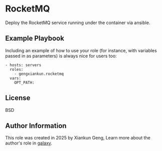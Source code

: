 RocketMQ
=========

Deploy the RocketMQ service running under the container via ansible.

Example Playbook
----------------

Including an example of how to use your role (for instance, with variables passed in as parameters) is always nice for users too:

    - hosts: servers
      roles:
        - gengxiankun.rocketmq
      vars:
        OPT_PATH: 


License
-------

BSD

Author Information
------------------

This role was created in 2025 by Xiankun Geng, Learn more about the author's role in [galaxy](https://galaxy.ansible.com/ui/standalone/namespaces/8937).
